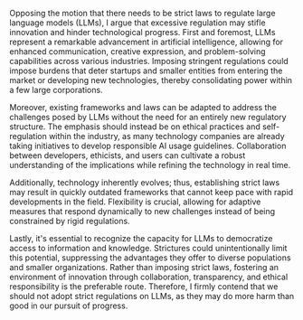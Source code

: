 Opposing the motion that there needs to be strict laws to regulate large language models (LLMs), I argue that excessive regulation may stifle innovation and hinder technological progress. First and foremost, LLMs represent a remarkable advancement in artificial intelligence, allowing for enhanced communication, creative expression, and problem-solving capabilities across various industries. Imposing stringent regulations could impose burdens that deter startups and smaller entities from entering the market or developing new technologies, thereby consolidating power within a few large corporations.

Moreover, existing frameworks and laws can be adapted to address the challenges posed by LLMs without the need for an entirely new regulatory structure. The emphasis should instead be on ethical practices and self-regulation within the industry, as many technology companies are already taking initiatives to develop responsible AI usage guidelines. Collaboration between developers, ethicists, and users can cultivate a robust understanding of the implications while refining the technology in real time.

Additionally, technology inherently evolves; thus, establishing strict laws may result in quickly outdated frameworks that cannot keep pace with rapid developments in the field. Flexibility is crucial, allowing for adaptive measures that respond dynamically to new challenges instead of being constrained by rigid regulations.

Lastly, it's essential to recognize the capacity for LLMs to democratize access to information and knowledge. Strictures could unintentionally limit this potential, suppressing the advantages they offer to diverse populations and smaller organizations. Rather than imposing strict laws, fostering an environment of innovation through collaboration, transparency, and ethical responsibility is the preferable route. Therefore, I firmly contend that we should not adopt strict regulations on LLMs, as they may do more harm than good in our pursuit of progress.